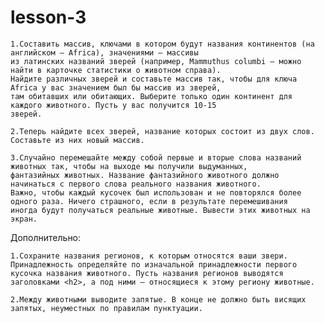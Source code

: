 # lesson-3

    1.Составить массив, ключами в котором будут названия континентов (на английском — Africa), значениями — массивы 
    из латинских названий зверей (например, Mammuthus columbi – можно найти в карточке статистики о животном справа).
    Найдите различных зверей и составьте массив так, чтобы для ключа Africa у вас значением был бы массив из зверей,
    там обитавших или обитающих. Выберите только один континент для каждого животного. Пусть у вас получится 10-15 
    зверей.
    
    2.Теперь найдите всех зверей, название которых состоит из двух слов. Составьте из них новый массив.
    
    3.Случайно перемешайте между собой первые и вторые слова названий животных так, чтобы на выходе мы получили выдуманных,
    фантазийных животных. Название фантазийного животного должно начинаться с первого слова реального названия животного. 
    Важно, чтобы каждый кусочек был использован и не повторялся более одного раза. Ничего страшного, если в результате перемешивания 
    иногда будут получаться реальные животные. Вывести этих животных на экран.

Дополнительно:

    1.Сохраните названия регионов, к которым относятся ваши звери. Принадлежность определяйте по изначальной принадлежности первого
    кусочка названия животного. Пусть названия регионов выводятся заголовками <h2>, а под ними – относящиеся к этому региону животные.
    
    2.Между животными выводите запятые. В конце не должно быть висящих запятых, неуместных по правилам пунктуации.
